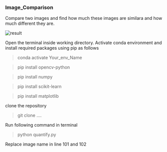 ### Image_Comparison
Compare two images and find how much these images are similara and how much different they are.

![result](https://github.com/MalikAbdulSalam/Image_Comparison/assets/75979219/4f083e9c-6e0b-4e1f-989f-0dc264ae955b)



Open the terminal inside working directory. Activate conda environment and install required packages using pip as follows

> conda activate Your_env_Name

> pip install opencv-python

> pip install numpy

> pip install scikit-learn

> pip install matplotlib

clone the repository

> git clone ....


Run following command in terminal

> python quantify.py

Replace image name in line 101 and 102
